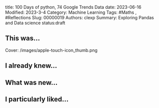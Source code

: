 title: 100 Days of python, 74 Google Trends Data
date: 2023-06-16
Modified: 2023-3-4
Category: Machine Learning
Tags: #Maths , #Reflections
Slug: 00000019
Authors: clexp
Summary: Exploring Pandas and Data science
status:draft
## This was...
Cover: /images/apple-touch-icon_thumb.png


## I already knew...

## What was new...

## I particularly liked... 
